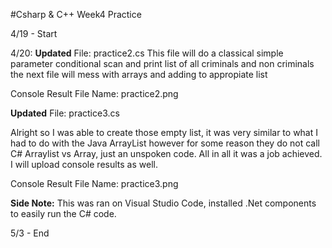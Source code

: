 #Csharp & C++ Week4 Practice


4/19 - Start

4/20: 
**Updated** File: practice2.cs
This file will do a classical simple parameter conditional scan and print list of all criminals and non criminals the next file will mess with arrays
and adding to appropiate list

Console Result File Name: practice2.png

**Updated** File: practice3.cs

Alright so I was able to create those empty list, it was very similar to what I had to do with the Java ArrayList however for some reason they do not 
call C# Arraylist vs Array, just an unspoken code. All in all it was a job achieved. I will upload console results as well.

Console Result File Name: practice3.png

**Side Note:** This was ran on Visual Studio Code, installed .Net components to easily run the C# code.



5/3 - End

